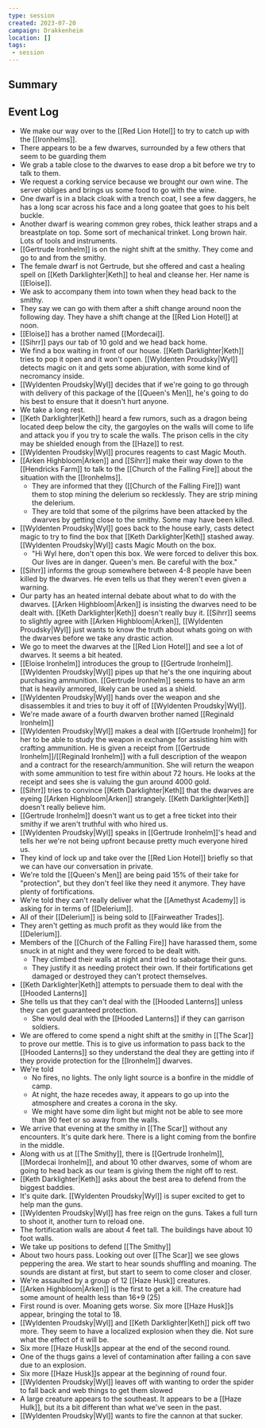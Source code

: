 ```yaml
---
type: session
created: 2023-07-20
campaign: Drakkenheim
location: []
tags:
 - session
---
```



## Summary

## Event Log

- We make our way over to the [[Red Lion Hotel]] to try to catch up with the [[Ironhelms]].
- There appears to be a few dwarves, surrounded by a few others that seem to be guarding them
- We grab a table close to the dwarves to ease drop a bit before we try to talk to them.
- We request a corking service because we brought our own wine. The server obliges and brings us some food to go with the wine.
- One dwarf is in a black cloak with a trench coat, I see a few daggers, he has a long scar across his face and a long goatee that goes to his belt buckle.
- Another dwarf is wearing common grey robes, thick leather straps and a breastplate on top. Some sort of mechanical trinket. Long brown hair. Lots of tools and instruments.
- [[Gertrude Ironhelm]] is on the night shift at the smithy. They come and go to and from the smithy.
- The female dwarf is not Gertrude, but she offered and cast a healing spell on [[Keth Darklighter|Keth]] to heal and cleanse her. Her name is [[Eloise]].
- We ask to accompany them into town when they head back to the smithy.
- They say we can go with them after a shift change around noon the following day. They have a shift change at the [[Red Lion Hotel]] at noon.
- [[Eloise]] has a brother named [[Mordecai]]. 
- [[Sihrr]] pays our tab of 10 gold and we head back home.
- We find a box waiting in front of our house. [[Keth Darklighter|Keth]] tries to pop it open and it won't open. [[Wyldenten Proudsky|Wyl]] detects magic on it and gets some abjuration, with some kind of necromancy inside.
- [[Wyldenten Proudsky|Wyl]] decides that if we're going to go through with delivery of this package of the [[Queen's Men]], he's going to do his best to ensure that it doesn't hurt anyone. 
- We take a long rest.
- [[Keth Darklighter|Keth]] heard a few rumors, such as a dragon being located deep below the city, the gargoyles on the walls will come to life and attack you if you try to scale the walls. The prison cells in the city may be shielded enough from the [[Haze]] to rest.
- [[Wyldenten Proudsky|Wyl]] procures reagents to cast Magic Mouth.
- [[Arken Highbloom|Arken]] and [[Sihrr]] make their way down to the [[Hendricks Farm]] to talk to the [[Church of the Falling Fire]] about the situation with the [[Ironhelms]].
	- They are informed that they ([[Church of the Falling Fire]]) want them to stop mining the delerium so recklessly. They are strip mining the delerium.
	- They are told that some of the pilgrims have been attacked by the dwarves by getting close to the smithy. Some may have been killed.
- [[Wyldenten Proudsky|Wyl]] goes back to the house early, casts detect magic to try to find the box that [[Keth Darklighter|Keth]] stashed away. [[Wyldenten Proudsky|Wyl]] casts Magic Mouth on the box.
	- "Hi Wyl here, don't open this box. We were forced to deliver this box. Our lives are in danger. Queen's men. Be careful with the box."
- [[Sihrr]] informs the group somewhere between 4-8 people have been killed by the dwarves. He even tells us that they weren't even given a warning.
- Our party has an heated internal debate about what to do with the dwarves. [[Arken Highbloom|Arken]] is insisting the dwarves need to be dealt with. [[Keth Darklighter|Keth]] doesn't really buy it. [[Sihrr]] seems to slightly agree with [[Arken Highbloom|Arken]], [[Wyldenten Proudsky|Wyl]] just wants to know the truth about whats going on with the dwarves before we take any drastic action.
- We go to meet the dwarves at the [[Red Lion Hotel]] and see a lot of dwarves. It seems a bit heated.
- [[Eloise Ironhelm]] introduces the group to [[Gertrude Ironhelm]].  [[Wyldenten Proudsky|Wyl]] pipes up that he's the one inquiring about purchasing ammunition. [[Gertrude Ironhelm]] seems to have an arm that is heavily armored, likely can be used as a shield. 
- [[Wyldenten Proudsky|Wyl]] hands over the weapon and she disassembles it and tries to buy it off of [[Wyldenten Proudsky|Wyl]].
- We're made aware of a fourth dwarven brother named [[Reginald Ironhelm]]
- [[Wyldenten Proudsky|Wyl]] makes a deal with [[Gertrude Ironhelm]] for her to be able to study the weapon in exchange for assisting him with crafting ammunition. He is given a receipt from [[Gertrude Ironhelm]]/[[Reginald Ironhelm]] with a full description of the weapon and a contract for the research/ammunition. She will return the weapon with some ammunition to test fire within about 72 hours. He looks at the receipt and sees she is valuing the gun around 4000 gold. 
- [[Sihrr]] tries to convince [[Keth Darklighter|Keth]] that the dwarves are eyeing [[Arken Highbloom|Arken]] strangely. [[Keth Darklighter|Keth]] doesn't really believe him.
- [[Gertrude Ironhelm]] doesn't want us to get a free ticket into their smithy if we aren't truthful with who hired us.
- [[Wyldenten Proudsky|Wyl]] speaks in [[Gertrude Ironhelm]]'s head and tells her we're not being upfront because pretty much everyone hired us.
- They kind of lock up and take over the [[Red Lion Hotel]] briefly so that we can have our conversation in private.
- We're told the [[Queen's Men]] are being paid 15% of their take for "protection", but they don't feel like they need it anymore. They have plenty of fortifications.
- We're told they can't really deliver what the [[Amethyst Academy]] is asking for in terms of [[Delerium]].
- All of their [[Delerium]] is being sold to [[Fairweather Trades]].
- They aren't getting as much profit as they would like from the [[Delerium]].
- Members of the [[Church of the Falling Fire]] have harassed them, some snuck in at night and they were forced to be dealt with.
	- They climbed their walls at night and tried to sabotage their guns.
	- They justify it as needing protect their own. If their fortifications get damaged or destroyed they can't protect themselves.
- [[Keth Darklighter|Keth]] attempts to persuade them to deal with the [[Hooded Lanterns]]
- She tells us that they can't deal with the [[Hooded Lanterns]] unless they can get guaranteed protection.
	- She would deal with the [[Hooded Lanterns]] if they can garrison soldiers.
- We are offered to come spend a night shift at the smithy in [[The Scar]] to prove our mettle. This is to give us information to pass back to the [[Hooded Lanterns]] so they understand the deal they are getting into if they provide protection for the [[Ironhelm]] dwarves.
- We're told
	- No fires, no lights. The only light source is a bonfire in the middle of camp.
	- At night, the haze recedes away, it appears to go up into the atmosphere and creates a corona in the sky.
	- We might have some dim light but might not be able to see more than 90 feet or so away from the walls.
- We arrive that evening at the smithy in [[The Scar]] without any encounters. It's quite dark here. There is a light coming from the bonfire in the middle.
- Along with us at [[The Smithy]], there is [[Gertrude Ironhelm]], [[Mordecai Ironhelm]], and about 10 other dwarves, some of whom are going to head back as our team is giving them the night off to rest.
- [[Keth Darklighter|Keth]] asks about the best area to defend from the biggest baddies.
- It's quite dark. [[Wyldenten Proudsky|Wyl]] is super excited to get to help man the guns.
- [[Wyldenten Proudsky|Wyl]] has free reign on the guns. Takes a full turn to shoot it, another turn to reload one.
- The fortification walls are about 4 feet tall. The buildings have about 10 foot walls. 
- We take up positions to defend [[The Smithy]]
- About two hours pass. Looking out over [[The Scar]] we see glows peppering the area. We start to hear sounds shuffling and moaning. The sounds are distant at first, but start to seem to come closer and closer. 
- We're assaulted by a group of 12 [[Haze Husk]] creatures.
- [[Arken Highbloom|Arken]] is the first to get a kill. The creature had some amount of health less than 16+9 (25)
- First round is over. Moaning gets worse. Six more [[Haze Husk]]s appear, bringing the total to 18.
- [[Wyldenten Proudsky|Wyl]] and [[Keth Darklighter|Keth]] pick off two more. They seem to have a localized explosion when they die. Not sure what the effect of it will be.
- Six more [[Haze Husk]]s appear at the end of the second round.
- One of the thugs gains a level of contamination after failing a con save due to an explosion.
- Six more [[Haze Husk]]s appear at the beginning of round four.
- [[Wyldenten Proudsky|Wyl]] leaves off with wanting to order the spider to fall back and web things to get them slowed
- A large creature appears to the southeast. It appears to be a [[Haze Hulk]], but its a bit different than what we've seen in the past. 
- [[Wyldenten Proudsky|Wyl]] wants to fire the cannon at that sucker. 
